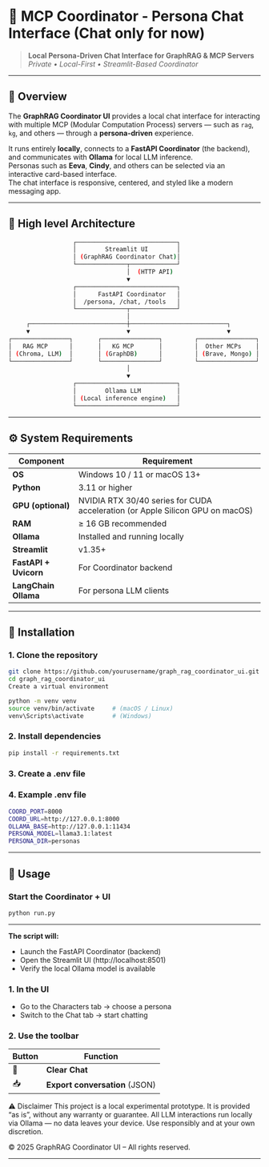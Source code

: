 # 🧠 MCP Coordinator - Persona Chat Interface (Chat only for now)

> **Local Persona-Driven Chat Interface for GraphRAG & MCP Servers**  
> _Private • Local-First • Streamlit-Based Coordinator_

---

## 📖 Overview

The **GraphRAG Coordinator UI** provides a local chat interface for interacting with multiple MCP (Modular Computation Process) servers — such as `rag`, `kg`, and others — through a **persona-driven** experience.

It runs entirely **locally**, connects to a **FastAPI Coordinator** (the backend), and communicates with **Ollama** for local LLM inference.  
Personas such as **Eeva**, **Cindy**, and others can be selected via an interactive card-based interface.  
The chat interface is responsive, centered, and styled like a modern messaging app.

---

## 🧩 High level Architecture

   ```bash
                     ┌────────────────────────────┐
                     │        Streamlit UI        │
                     │ (GraphRAG Coordinator Chat)│
                     └──────────────┬─────────────┘
                                    │  (HTTP API)
                                    ▼
                     ┌────────────────────────────┐
                     │      FastAPI Coordinator   │
                     │  /persona, /chat, /tools   │
                     └──────────────┬─────────────┘
                                    │
        ┌───────────────────────────┼───────────────────────────┐
        ▼                           ▼                           ▼
┌────────────────┐       ┌────────────────┐         ┌────────────────┐
│   RAG MCP      │       │   KG MCP       │         │  Other MCPs    │
│ (Chroma, LLM)  │       │ (GraphDB)      │         │ (Brave, Mongo) │
└────────────────┘       └────────────────┘         └────────────────┘
                                    │
                                    ▼
                     ┌────────────────────────────┐
                     │        Ollama LLM          │
                     │ (Local inference engine)   │
                     └────────────────────────────┘

   ```

---

## ⚙️ System Requirements

| Component | Requirement |
|------------|-------------|
| **OS** | Windows 10 / 11 or macOS 13+ |
| **Python** | 3.11 or higher |
| **GPU (optional)** | NVIDIA RTX 30/40 series for CUDA acceleration (or Apple Silicon GPU on macOS) |
| **RAM** | ≥ 16 GB recommended |
| **Ollama** | Installed and running locally |
| **Streamlit** | v1.35+ |
| **FastAPI + Uvicorn** | For Coordinator backend |
| **LangChain Ollama** | For persona LLM clients |

---

## 🧩 Installation

### 1. **Clone the repository**

   ```bash
   git clone https://github.com/yourusername/graph_rag_coordinator_ui.git
   cd graph_rag_coordinator_ui
Create a virtual environment
   ```

   ```bash
python -m venv venv
source venv/bin/activate     # (macOS / Linux)
venv\Scripts\activate        # (Windows)
   ```

### 2. **Install dependencies**

   ```bash
pip install -r requirements.txt
   ```

### 3. **Create a .env file**

### 4. **Example .env file**

   ```bash
COORD_PORT=8000
COORD_URL=http://127.0.0.1:8000
OLLAMA_BASE=http://127.0.0.1:11434
PERSONA_MODEL=llama3.1:latest
PERSONA_DIR=personas
   ```

---

## 🚀 **Usage**

### **Start the Coordinator + UI**

   ```bash
python run.py
   ```

---

**The script will:**

- Launch the FastAPI Coordinator (backend)
- Open the Streamlit UI (http://localhost:8501)
- Verify the local Ollama model is available

### 1. In the UI

- Go to the Characters tab → choose a persona
- Switch to the Chat tab → start chatting

### 2. Use the toolbar

| Button | Function |
|------------|-------------|
| 🧹 | **Clear Chat** |
| 📥 | **Export conversation** (JSON) |

⚠️ Disclaimer
This project is a local experimental prototype.
It is provided “as is”, without any warranty or guarantee.
All LLM interactions run locally via Ollama — no data leaves your device.
Use responsibly and at your own discretion.

© 2025 GraphRAG Coordinator UI – All rights reserved.

---

